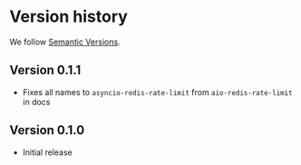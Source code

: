 # Version history

We follow [Semantic Versions](https://semver.org/).


## Version 0.1.1

- Fixes all names to `asyncio-redis-rate-limit` 
  from `aio-redis-rate-limit` in docs


## Version 0.1.0

- Initial release
